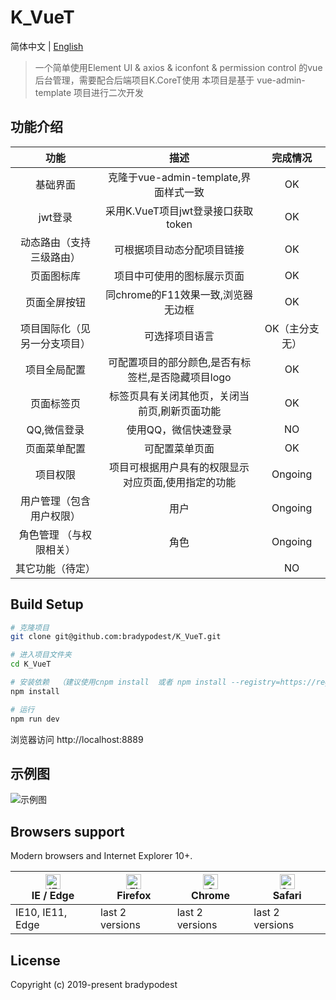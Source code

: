 # K_VueT

 简体中文 | [English](./README-zh.md)

> 一个简单使用Element UI & axios & iconfont & permission control 的vue 后台管理，需要配合后端项目K.CoreT使用
> 本项目是基于 vue-admin-template 项目进行二次开发

## 功能介绍
|                    功能                 |       描述                                             |     完成情况 |
| :-------------------------------------: | :----------------------------------------------------: | :----------: |
|                  基础界面               |     克隆于vue-admin-template,界面样式一致                |    OK        |
|                  jwt登录                |     采用K.VueT项目jwt登录接口获取token                   |     OK       |
|            动态路由（支持三级路由）       |     可根据项目动态分配项目链接                           |     OK       |
|                页面图标库               |     项目中可使用的图标展示页面                            |     OK       |
|              页面全屏按钮                |    同chrome的F11效果一致,浏览器无边框                    |     OK       |
|          项目国际化（见另一分支项目）     |     可选择项目语言                                       |  OK（主分支无）|
|          项目全局配置                    |    可配置项目的部分颜色,是否有标签栏,是否隐藏项目logo      |   OK          |
|            页面标签页                   |     标签页具有关闭其他页，关闭当前页,刷新页面功能           |   OK          |
|           QQ,微信登录                   |     使用QQ，微信快速登录                                  |   NO         |
|           页面菜单配置                  |      可配置菜单页面                                       |   OK          |
|           项目权限                      |     项目可根据用户具有的权限显示对应页面,使用指定的功能      |  Ongoing      |
|           用户管理（包含用户权限）        |    用户                                                 |   Ongoing     |
|           角色管理 （与权限相关）         |    角色                                                 |   Ongoing     |
|           其它功能（待定）               |                                                         |    NO         |




## Build Setup

```bash
# 克隆项目
git clone git@github.com:bradypodest/K_VueT.git

# 进入项目文件夹
cd K_VueT

# 安装依赖  （建议使用cnpm install  或者 npm install --registry=https://registry.npm.taobao.org）
npm install 

# 运行
npm run dev
```

浏览器访问 http://localhost:8889

## 示例图

![示例图](https://github.com/PanJiaChen/PanJiaChen.github.io/blob/master/images/demo.gif)

## Browsers support

Modern browsers and Internet Explorer 10+.

| [<img src="https://raw.githubusercontent.com/alrra/browser-logos/master/src/edge/edge_48x48.png" alt="IE / Edge" width="24px" height="24px" />](http://godban.github.io/browsers-support-badges/)</br>IE / Edge | [<img src="https://raw.githubusercontent.com/alrra/browser-logos/master/src/firefox/firefox_48x48.png" alt="Firefox" width="24px" height="24px" />](http://godban.github.io/browsers-support-badges/)</br>Firefox | [<img src="https://raw.githubusercontent.com/alrra/browser-logos/master/src/chrome/chrome_48x48.png" alt="Chrome" width="24px" height="24px" />](http://godban.github.io/browsers-support-badges/)</br>Chrome | [<img src="https://raw.githubusercontent.com/alrra/browser-logos/master/src/safari/safari_48x48.png" alt="Safari" width="24px" height="24px" />](http://godban.github.io/browsers-support-badges/)</br>Safari |
| --------- | --------- | --------- | --------- |
| IE10, IE11, Edge| last 2 versions| last 2 versions| last 2 versions

## License

Copyright (c) 2019-present bradypodest
